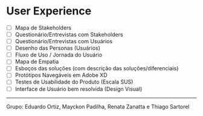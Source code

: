 # User Experience

- [ ] Mapa de Stakeholders
- [ ] Questionário/Entrevistas com Stakeholders
- [ ] Questionário/Entrevistas com Usuários
- [ ] Desenho das Personas (Usuários)
- [ ] Fluxo de Uso / Jornada do Usuário
- [ ] Mapa de Empatia
- [ ] Esboços das soluções (com descrição das soluções/diferenciais)
- [ ] Protótipos Navegáveis em Adobe XD
- [ ] Testes de Usabilidade do Produto (Escala SUS)
- [ ] Interface de Usuário bem resolvida (Design Visual)

___

Grupo: Eduardo Ortiz, Mayckon Padilha, Renata Zanatta e Thiago Sartorel
